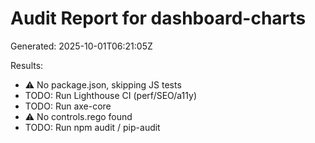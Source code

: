 # Audit Report for dashboard-charts

Generated: 2025-10-01T06:21:05Z

Results:
- ⚠ No package.json, skipping JS tests
- TODO: Run Lighthouse CI (perf/SEO/a11y)
- TODO: Run axe-core
- ⚠ No controls.rego found
- TODO: Run npm audit / pip-audit
